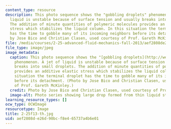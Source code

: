 ```yaml
---
content_type: resource
description: This photo sequence shows the "gobbling droplets" phenomenon. A jet of
  liquid is unstable because of surface tension and usually breaks into small droplets.
  The addition of minute quantities of polymeric molecules provides an additive elastic
  stress which stabilizes the liquid column. In this situation the terminal droplet
  has the time to gobble many of its incoming neighbors before its detachment. Photo
  by Jose Bico and Christian Clasen, used courtesy of Prof. Gareth McKinley.
file: /media/courses/2-25-advanced-fluid-mechanics-fall-2013/aef2808de26d90bcf8e465737a4b6e01_2-25f13-th.jpg
file_type: image/jpeg
image_metadata:
  caption: This photo sequence shows the "[gobbling droplets](http://web.mit.edu/nnf/people/jbico/Research.html#gobbling)"
    phenomenon. A jet of liquid is unstable because of surface tension and usually
    breaks into small droplets. The addition of minute quantities of polymeric molecules
    provides an additive elastic stress which stabilizes the liquid column. In this
    situation the terminal droplet has the time to gobble many of its incoming neighbors
    before its detachment. (Photo by Jose Bico and Christian Clasen, used courtesy
    of Prof. Gareth McKinley.)
  credit: Photo by Jose Bico and Christian Clasen, used courtesy of Prof. Gareth McKinley.
  image-alt: Photo series showing large drop formed from thin liquid stream.
learning_resource_types: []
ocw_type: OCWImage
resourcetype: Image
title: 2-25f13-th.jpg
uid: aef2808d-e26d-90bc-f8e4-65737a4b6e01
---
```

